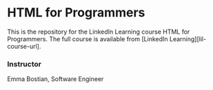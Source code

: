 # HTML for Programmers
This is the repository for the LinkedIn Learning course HTML for Programmers. The full course is available from [LinkedIn Learning][lil-course-url].

### Instructor

Emma Bostian, Software Engineer
